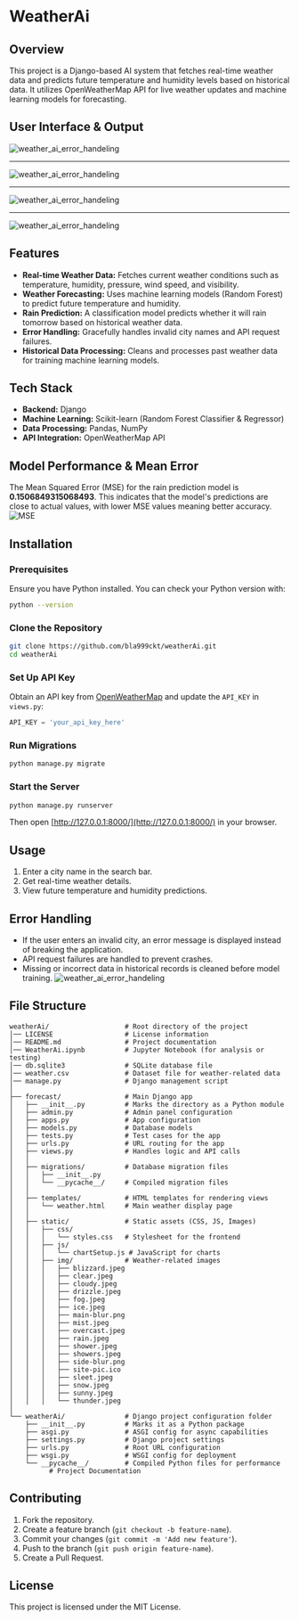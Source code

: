 # WeatherAi

## Overview
This project is a Django-based AI system that fetches real-time weather data and predicts future temperature and humidity levels based on historical data. It utilizes OpenWeatherMap API for live weather updates and machine learning models for forecasting.

## User Interface & Output

![weather_ai_error_handeling](images/weather_ai_output1.png)

---
![weather_ai_error_handeling](images/weather_ai_output2.png)

---
![weather_ai_error_handeling](images/weather_ai_output3.png)

---
![weather_ai_error_handeling](images/weather_ai_output4.png)

## Features
- **Real-time Weather Data:** Fetches current weather conditions such as temperature, humidity, pressure, wind speed, and visibility.
- **Weather Forecasting:** Uses machine learning models (Random Forest) to predict future temperature and humidity.
- **Rain Prediction:** A classification model predicts whether it will rain tomorrow based on historical weather data.
- **Error Handling:** Gracefully handles invalid city names and API request failures.
- **Historical Data Processing:** Cleans and processes past weather data for training machine learning models.

## Tech Stack
- **Backend:** Django
- **Machine Learning:** Scikit-learn (Random Forest Classifier & Regressor)
- **Data Processing:** Pandas, NumPy
- **API Integration:** OpenWeatherMap API

## Model Performance & Mean Error
The Mean Squared Error (MSE) for the rain prediction model is **0.1506849315068493**. 
This indicates that the model's predictions are close to actual values, with lower MSE values meaning better accuracy.
![MSE](images/MSE.png)

## Installation
### Prerequisites
Ensure you have Python installed. You can check your Python version with:
```sh
python --version
```

### Clone the Repository
```sh
git clone https://github.com/bla999ckt/weatherAi.git
cd weatherAi
```

### Set Up API Key
Obtain an API key from [OpenWeatherMap](https://openweathermap.org/api) and update the `API_KEY` in `views.py`:
```python
API_KEY = 'your_api_key_here'
```

### Run Migrations
```sh
python manage.py migrate
```

### Start the Server
```sh
python manage.py runserver
```
Then open [http://127.0.0.1:8000/](http://127.0.0.1:8000/) in your browser.

## Usage
1. Enter a city name in the search bar.
2. Get real-time weather details.
3. View future temperature and humidity predictions.

## Error Handling
- If the user enters an invalid city, an error message is displayed instead of breaking the application.
- API request failures are handled to prevent crashes.
- Missing or incorrect data in historical records is cleaned before model training.
![weather_ai_error_handeling](images/weather_ai_error_handeling.png)

## File Structure
```
weatherAi/                   # Root directory of the project  
│── LICENSE                  # License information  
│── README.md                # Project documentation  
│── WeatherAi.ipynb          # Jupyter Notebook (for analysis or testing)  
│── db.sqlite3               # SQLite database file  
│── weather.csv              # Dataset file for weather-related data  
│── manage.py                # Django management script  
│  
├── forecast/                # Main Django app  
│   ├── __init__.py          # Marks the directory as a Python module  
│   ├── admin.py             # Admin panel configuration  
│   ├── apps.py              # App configuration  
│   ├── models.py            # Database models  
│   ├── tests.py             # Test cases for the app  
│   ├── urls.py              # URL routing for the app  
│   ├── views.py             # Handles logic and API calls  
│   │  
│   ├── migrations/          # Database migration files  
│   │   ├── __init__.py  
│   │   └── __pycache__/     # Compiled migration files  
│   │  
│   ├── templates/           # HTML templates for rendering views  
│   │   └── weather.html     # Main weather display page  
│   │  
│   ├── static/              # Static assets (CSS, JS, Images)  
│   │   ├── css/  
│   │   │   └── styles.css   # Stylesheet for the frontend  
│   │   ├── js/  
│   │   │   └── chartSetup.js # JavaScript for charts  
│   │   ├── img/             # Weather-related images  
│   │   │   ├── blizzard.jpeg  
│   │   │   ├── clear.jpeg  
│   │   │   ├── cloudy.jpeg  
│   │   │   ├── drizzle.jpeg  
│   │   │   ├── fog.jpeg  
│   │   │   ├── ice.jpeg  
│   │   │   ├── main-blur.png  
│   │   │   ├── mist.jpeg  
│   │   │   ├── overcast.jpeg  
│   │   │   ├── rain.jpeg  
│   │   │   ├── shower.jpeg  
│   │   │   ├── showers.jpeg  
│   │   │   ├── side-blur.png  
│   │   │   ├── site-pic.ico  
│   │   │   ├── sleet.jpeg  
│   │   │   ├── snow.jpeg  
│   │   │   ├── sunny.jpeg  
│   │   │   └── thunder.jpeg  
│  
└── weatherAi/               # Django project configuration folder  
    ├── __init__.py          # Marks it as a Python package  
    ├── asgi.py              # ASGI config for async capabilities  
    ├── settings.py          # Django project settings  
    ├── urls.py              # Root URL configuration  
    ├── wsgi.py              # WSGI config for deployment  
    └── __pycache__/         # Compiled Python files for performance  
          # Project Documentation
```

## Contributing
1. Fork the repository.
2. Create a feature branch (`git checkout -b feature-name`).
3. Commit your changes (`git commit -m 'Add new feature'`).
4. Push to the branch (`git push origin feature-name`).
5. Create a Pull Request.

## License
This project is licensed under the MIT License.
